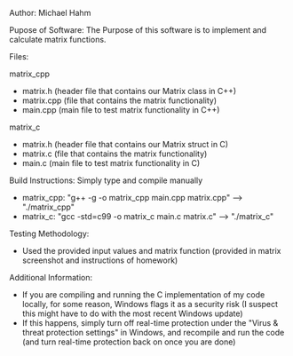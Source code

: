 Author: Michael Hahm

Pupose of Software: The Purpose of this software is to implement 
and calculate matrix functions.

Files:

matrix_cpp
- matrix.h (header file that contains our Matrix class in C++)
- matrix.cpp (file that contains the matrix functionality)
- main.cpp (main file to test matrix functionality in C++)

matrix_c
- matrix.h (header file that contains our Matrix struct in C)
- matrix.c (file that contains the matrix functionality)
- main.c (main file to test matrix functionality in C)

Build Instructions:
Simply type and compile manually

- matrix_cpp: "g++ -g -o matrix_cpp main.cpp matrix.cpp" --> "./matrix_cpp"
- matrix_c: "gcc -std=c99 -o matrix_c main.c matrix.c" --> "./matrix_c"

Testing Methodology:
- Used the provided input values and matrix function (provided in matrix
screenshot and instructions of homework)

Additional Information:
- If you are compiling and running the C implementation of my code locally, for some reason, Windows flags it as a security risk (I suspect this might have to do with the most recent Windows update)
- If this happens, simply turn off real-time protection under the "Virus & threat protection settings" in Windows, and recompile and run the code (and turn real-time protection back on once you are done)
